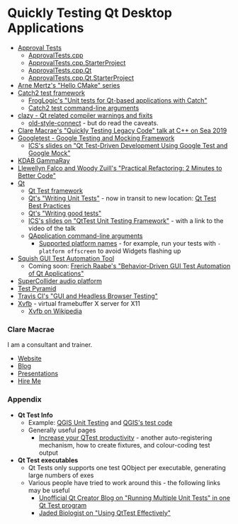 <a id="top"></a>

# Quickly Testing Qt Desktop Applications

* [Approval Tests](https://approvaltests.com)
    * [ApprovalTests.cpp](https://github.com/approvals/ApprovalTests.cpp)
    * [ApprovalTests.cpp.StarterProject](https://github.com/approvals/ApprovalTests.cpp.StarterProject)
    * [ApprovalTests.cpp.Qt](https://github.com/approvals/ApprovalTests.cpp.Qt)
    * [ApprovalTests.cpp.Qt.StarterProject](https://github.com/approvals/ApprovalTests.cpp.Qt.StarterProject)
* [Arne Mertz's "Hello CMake" series](https://arne-mertz.de/2018/05/hello-cmake/)
* [Catch2 test framework](https://github.com/catchorg/Catch2)
    * [FrogLogic's "Unit tests for Qt-based applications with Catch"](https://www.froglogic.com/blog/tip-of-the-week/unit-tests-for-qt-based-applications-with-catch/)
    * [Catch2 test command-line arguments](https://github.com/catchorg/Catch2/blob/master/docs/command-line.md)
* [clazy - Qt related compiler warnings and fixits](https://github.com/KDE/clazy)
    * [old-style-connect](https://github.com/KDE/clazy/blob/master/docs/checks/README-old-style-connect.md) - but do read the caveats.
* [Clare Macrae's "Quickly Testing Legacy Code" talk at C++ on Sea 2019](https://www.youtube.com/watch?v=dtm8V3TIB6k)
* [Googletest - Google Testing and Mocking Framework](https://github.com/google/googletest)
    * [ICS's slides on "Qt Test-Driven Development Using Google Test and Google Mock"](https://www.slideshare.net/ICSinc/webinar-qt-testdriven-development-using-google-test-and-google-mock)
* [KDAB GammaRay](https://www.kdab.com/development-resources/qt-tools/gammaray/)
* [Llewellyn Falco and Woody Zuill's "Practical Refactoring: 2 Minutes to Better Code"](https://youtu.be/aWiwDdx_rdo)
* [Qt](https://www.qt.io)
    * [Qt Test framework](https://doc.qt.io/qt-5/qttest-index.html)
    * [Qt's "Writing Unit Tests"](https://wiki.qt.io/Writing_Unit_Tests) - now in transit to new location: [Qt Test Best Practices](https://doc-snapshots.qt.io/qt5-5.13/qttest-best-practices-qdoc.html)
    * [Qt's "Writing good tests"](https://wiki.qt.io/Writing_good_tests)
    * [ICS's slides on "QtTest Unit Testing Framework"](https://www.slideshare.net/ICSinc/qt-test-framework) - with a link to the video of the talk
    * [QApplication command-line arguments](https://doc.qt.io/qt-5/qguiapplication.html#QGuiApplication)
        * [Supported platform names](https://doc.qt.io/qt-5/qguiapplication.html#platformName-prop) - for example, run your tests with `-platform offscreen` to avoid Widgets flashing up
* [Squish GUI Test Automation Tool](https://www.froglogic.com/squish/)
    * Coming soon: [Frerich Raabe's "Behavior-Driven GUI Test Automation of Qt Applications"](https://www.qtdesktopdays.com/timetable/event/behavior-driven-gui-test-automation-of-qt-applications/)
* [SuperCollider audio platform](https://supercollider.github.io)
* [Test Pyramid](https://martinfowler.com/bliki/TestPyramid.html)
* [Travis CI's "GUI and Headless Browser Testing"](https://docs.travis-ci.com/user/gui-and-headless-browsers/)
* [Xvfb](https://www.x.org/releases/X11R7.6/doc/man/man1/Xvfb.1.xhtml) - virtual framebuffer X server for X11
    * [Xvfb on Wikipedia](https://en.wikipedia.org/wiki/Xvfb)

### Clare Macrae

I am a consultant and trainer.

* [Website](https://claremacrae.co.uk)
* [Blog](https://claremacrae.co.uk/blog/)
* [Presentations](https://claremacrae.co.uk/conferences/presentations.html)
* [Hire Me](https://claremacrae.co.uk/consulting/hire_me.html)

### Appendix

* **Qt Test Info**
    * Example: [QGIS Unit Testing](https://docs.qgis.org/3.4/en/docs/developers_guide/unittesting.html) and [QGIS's test code](https://github.com/qgis/QGIS/tree/master/tests)
    * Generally useful pages
        * [Increase your QTest productivity](https://marcoarena.wordpress.com/tag/qtest-fixture/) - another auto-registering mechanism, how to create fixtures, and colour-coding test output
* **Qt Test executables**
    * Qt Tests only supports one test QObject per executable, generating large numbers of exes
    * Various people have tried to work around this - the following links may be useful
        * [Unofficial Qt Creator Blog on "Running Multiple Unit Tests" in one Qt Test program](http://qtcreator.blogspot.com/2009/10/running-multiple-unit-tests.html)
        * [Jaded Biologist on "Using QtTest Effectively"](https://alexhuszagh.github.io/2016/using-qttest-effectively/)
